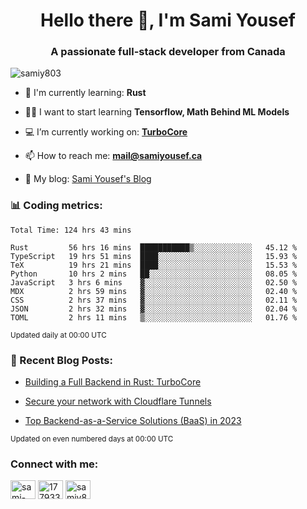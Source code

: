 <h1 align="center">Hello there 👋, I'm Sami Yousef</h1>
<h3 align="center">A passionate full-stack developer from Canada</h3>

<p align="left"> <img src="https://komarev.com/ghpvc/?username=samiy803&label=Profile%20views&color=0e75b6&style=flat" alt="samiy803" /> </p>

- 🌱 I'm currently learning: **Rust**

- 👨‍💻 I want to start learning **Tensorflow, Math Behind ML Models**

- 💻 I’m currently working on: **[TurboCore](https://github.com/samiy803/TurboCore)**

- 📫 How to reach me: **mail@samiyousef.ca**

- 📝 My blog: [Sami Yousef's Blog](https://blog.samiyousef.ca)

<h3 align="left">📊 Coding metrics:</h3>
<!--START_SECTION:waka-->

```text
Total Time: 124 hrs 43 mins

Rust         56 hrs 16 mins  ███████████▒░░░░░░░░░░░░░   45.12 %
TypeScript   19 hrs 51 mins  ████░░░░░░░░░░░░░░░░░░░░░   15.93 %
TeX          19 hrs 21 mins  ████░░░░░░░░░░░░░░░░░░░░░   15.53 %
Python       10 hrs 2 mins   ██░░░░░░░░░░░░░░░░░░░░░░░   08.05 %
JavaScript   3 hrs 6 mins    ▓░░░░░░░░░░░░░░░░░░░░░░░░   02.50 %
MDX          2 hrs 59 mins   ▓░░░░░░░░░░░░░░░░░░░░░░░░   02.40 %
CSS          2 hrs 37 mins   ▓░░░░░░░░░░░░░░░░░░░░░░░░   02.11 %
JSON         2 hrs 32 mins   ▓░░░░░░░░░░░░░░░░░░░░░░░░   02.04 %
TOML         2 hrs 11 mins   ▒░░░░░░░░░░░░░░░░░░░░░░░░   01.76 %
```

<!--END_SECTION:waka-->
<sup>Updated daily at 00:00 UTC</sup>

<h3 align="left">📝 Recent Blog Posts:</h3>

<!-- BLOG-POST-LIST:START -->
- [Building a Full Backend in Rust: TurboCore](https://blog.samiyousef.ca/building-a-full-backend-in-rust-turbocore/)

- [Secure your network with Cloudflare Tunnels](https://blog.samiyousef.ca/secure-your-network-with-cloudflare-tunnels/)

- [Top Backend-as-a-Service Solutions &lpar;BaaS&rpar; in 2023](https://blog.samiyousef.ca/comparing-backend-as-a-service-solutions-a-complete-guide/)
<!-- BLOG-POST-LIST:END -->
<sup>Updated on even numbered days at 00:00 UTC</sup>

<h3 align="left">Connect with me:</h3>
<p align="left">
<a href="https://linkedin.com/in/sami-yousef" target="blank"><img align="center" src="https://raw.githubusercontent.com/rahuldkjain/github-profile-readme-generator/master/src/images/icons/Social/linked-in-alt.svg" alt="sami-yousef" height="30" width="40" /></a>
<a href="https://stackoverflow.com/users/17793354" target="blank"><img align="center" src="https://raw.githubusercontent.com/rahuldkjain/github-profile-readme-generator/master/src/images/icons/Social/stack-overflow.svg" alt="17793354" height="30" width="40" /></a>
<a href="https://www.leetcode.com/samiy8030" target="blank"><img align="center" src="https://raw.githubusercontent.com/rahuldkjain/github-profile-readme-generator/master/src/images/icons/Social/leet-code.svg" alt="samiy8030" height="30" width="40" /></a>
</p>
